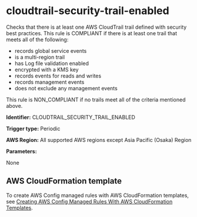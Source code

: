 # cloudtrail\-security\-trail\-enabled<a name="cloudtrail-security-trail-enabled"></a>

Checks that there is at least one AWS CloudTrail trail defined with security best practices\. This rule is COMPLIANT if there is at least one trail that meets all of the following:
+ records global service events
+ is a multi\-region trail
+ has Log file validation enabled
+ encrypted with a KMS key
+ records events for reads and writes
+ records management events
+ does not exclude any management events

This rule is NON\_COMPLIANT if no trails meet all of the criteria mentioned above\.

**Identifier:** CLOUDTRAIL\_SECURITY\_TRAIL\_ENABLED

**Trigger type:** Periodic

**AWS Region:** All supported AWS regions except Asia Pacific \(Osaka\) Region

**Parameters:**

None  

## AWS CloudFormation template<a name="w29aac11c33c17b7c69c19"></a>

To create AWS Config managed rules with AWS CloudFormation templates, see [Creating AWS Config Managed Rules With AWS CloudFormation Templates](aws-config-managed-rules-cloudformation-templates.md)\.